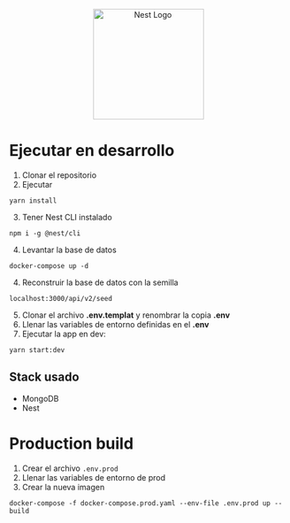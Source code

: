 <p align="center">
  <a href="http://nestjs.com/" target="blank"><img src="https://nestjs.com/img/logo-small.svg" width="200" alt="Nest Logo" /></a>
</p>

# Ejecutar en desarrollo

1. Clonar el repositorio
2. Ejecutar

```
yarn install
```

3. Tener Nest CLI instalado

```
npm i -g @nest/cli
```

4. Levantar la base de datos

```
docker-compose up -d
```

4. Reconstruir la base de datos con la semilla

```
localhost:3000/api/v2/seed
```

5. Clonar el archivo **.env.templat** y renombrar la copia **.env**
6. Llenar las variables de entorno definidas en el **.env**
7. Ejecutar la app en dev:

```
yarn start:dev
```

## Stack usado

* MongoDB
* Nest

# Production build
1. Crear el archivo ```.env.prod```
2. Llenar las variables de entorno de prod
3. Crear la nueva imagen
```
docker-compose -f docker-compose.prod.yaml --env-file .env.prod up --build
```
